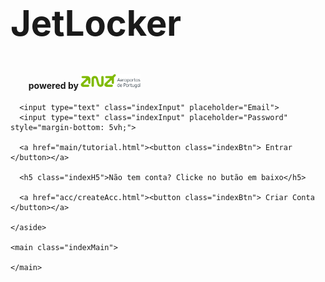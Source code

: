 <!DOCTYPE html>
<html lang="en-US">
  <head>
    <meta http-equiv="content-type" content="text/html; charset=UTF-8" /> 
    <title>MAS-It1</title>
    <link rel="stylesheet" href="style.css">
    <link rel="stylesheet" href="https://maxcdn.bootstrapcdn.com/bootstrap/3.4.0/css/bootstrap.min.css">
    <script src="https://ajax.googleapis.com/ajax/libs/jquery/3.5.1/jquery.min.js"></script>
    <script src="https://maxcdn.bootstrapcdn.com/bootstrap/3.4.0/js/bootstrap.min.js"></script>
  </head>

  <body>
    <aside class="indexAside">
      <h1 style="font-size: 4em;"><b>JetLocker</b></h1>
      <h4 style="left:3vw;position:relative;"> powered by <img style="width: 10vw;" src="images/logo.png"></h4>

      <input type="text" class="indexInput" placeholder="Email">
      <input type="text" class="indexInput" placeholder="Password" style="margin-bottom: 5vh;">

      <a href="main/tutorial.html"><button class="indexBtn"> Entrar </button></a>

      <h5 class="indexH5">Não tem conta? Clicke no butão em baixo</h5>

      <a href="acc/createAcc.html"><button class="indexBtn"> Criar Conta </button></a>

    </aside>

    <main class="indexMain">

    </main>

  </body>
</html>


